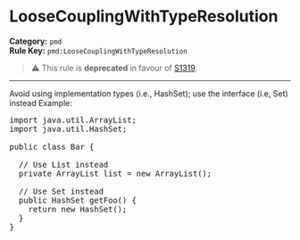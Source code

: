 # LooseCouplingWithTypeResolution
**Category:** `pmd`<br/>
**Rule Key:** `pmd:LooseCouplingWithTypeResolution`<br/>
> :warning: This rule is **deprecated** in favour of [S1319](https://rules.sonarsource.com/java/RSPEC-1319).

-----

Avoid using implementation types (i.e., HashSet); use the interface (i.e, Set) instead Example:
<pre>
import java.util.ArrayList;
import java.util.HashSet;

public class Bar {

  // Use List instead
  private ArrayList list = new ArrayList();

  // Use Set instead
  public HashSet getFoo() {
    return new HashSet();
  }
}
</pre>
